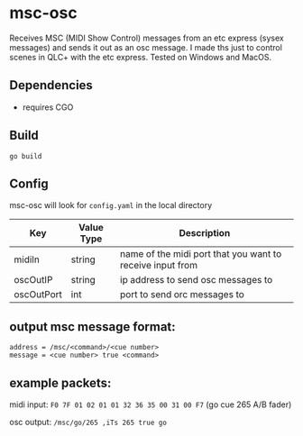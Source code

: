 # msc-osc

Receives MSC (MIDI Show Control) messages from an etc express (sysex messages) and sends it out as an osc message. I made ths just to control scenes in QLC+ with the etc express. Tested on Windows and MacOS.


## Dependencies
- requires CGO

## Build
`go build`

## Config
msc-osc will look for `config.yaml` in the local directory

| Key        | Value Type | Description                                                |
|------------|------------|------------------------------------------------------------|
| midiIn     | string     | name of the midi port that you want to receive input from  |
| oscOutIP   | string     | ip address to send osc messages to                         |
| oscOutPort | int        | port to send orc messages to                               |

## output msc message format:
```
address = /msc/<command>/<cue number>
message = <cue number> true <command>
```

## example packets:
midi input: `F0 7F 01 02 01 01 32 36 35 00 31 00 F7`  (go cue 265 A/B fader)

osc output: `/msc/go/265 ,iTs 265 true go`